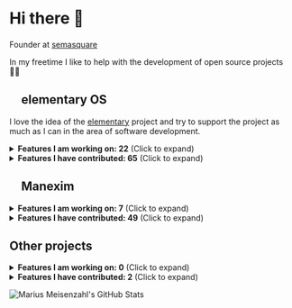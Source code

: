 # Hi there 👋

Founder at [semasquare](https://github.com/semasquare) <img class="emoji" width="16" height="16" src="https://avatars1.githubusercontent.com/u/38842282?s=200&v=4">

In my freetime I like to help with the development of open source projects 👨‍💻

## <img class="emoji" width="16" height="16" src="https://avatars.githubusercontent.com/u/1978534?s=200&v=4"> elementary OS

I love the idea of the [elementary](https://github.com/elementary) project and try to support the project as much as I can in the area of software development.

<details><summary><b>Features I am working on: 22</b> (Click to expand)</summary>
<table>
  <tr>
    <th>Title</th>
    <th>State</th>
    <th>Mergeable</th>
  </tr>
<tr>
    <td><p><a href="https://github.com/elementary/settings-daemon/pull/45">elementary/settings-daemon #45 · Check for firmware updates</a></p></td>
    <td>👀️ Ready for review</td>
    <td>⚠️ Merging is blocked</td>
  </tr>
<tr>
    <td><p><a href="https://github.com/elementary/appcenter/pull/1811">elementary/appcenter #1811 · Trigger auto-updates when opening the app</a></p></td>
    <td>👀️ Ready for review</td>
    <td>⚠️ Merging is blocked</td>
  </tr>
<tr>
    <td><p><a href="https://github.com/elementary/appcenter/pull/1791">elementary/appcenter #1791 · Add a manual refresh button to update all caches</a></p></td>
    <td>👀️ Ready for review</td>
    <td>⚠️ Merging is blocked</td>
  </tr>
<tr>
    <td><p><a href="https://github.com/elementary/appcenter/pull/1790">elementary/appcenter #1790 · Pull apt updates less frequently</a></p></td>
    <td>👀️ Ready for review</td>
    <td>⚠️ Merging is blocked</td>
  </tr>
<tr>
    <td><p><a href="https://github.com/elementary/appcenter/pull/1806">elementary/appcenter #1806 · Check for firmware updates</a></p></td>
    <td>👀️ Ready for review</td>
    <td>⚠️ Merging is blocked</td>
  </tr>
<tr>
    <td><p><a href="https://github.com/elementary/camera/pull/204">elementary/camera #204 · Take photo or video on secondary click</a></p></td>
    <td>👀️ Ready for review</td>
    <td>⚠️ Merging is blocked</td>
  </tr>
<tr>
    <td><p><a href="https://github.com/elementary/action-appcenter-review-parse/pull/2">elementary/action-appcenter-review-parse #2 · Parse end of life</a></p></td>
    <td>👀️ Ready for review</td>
    <td>⚠️ Merging is blocked</td>
  </tr>
<tr>
    <td><p><a href="https://github.com/elementary/os/pull/582">elementary/os #582 · Build OSTree based images</a></p></td>
    <td>🏗️ Draft</td>
    <td>⤵️ Mergeable</td>
  </tr>
<tr>
    <td><p><a href="https://github.com/elementary/initial-setup/pull/84">elementary/initial-setup #84 · Set 24h format based on language</a></p></td>
    <td>👀️ Ready for review</td>
    <td>⚠️ Merging is blocked</td>
  </tr>
<tr>
    <td><p><a href="https://github.com/elementary/settings-daemon/pull/10">elementary/settings-daemon #10 · Add clock format</a></p></td>
    <td>👀️ Ready for review</td>
    <td>⚠️ Merging is blocked</td>
  </tr>
<tr>
    <td><p><a href="https://github.com/elementary/code/pull/940">elementary/code #940 · Add build and run controls for Flatpak based projects</a></p></td>
    <td>👀️ Ready for review</td>
    <td>⚠️ Merging is blocked</td>
  </tr>
<tr>
    <td><p><a href="https://github.com/elementary/gala/pull/1080">elementary/gala #1080 · Add "Tile" actions and shortcuts to window menu</a></p></td>
    <td>🏗️ Draft</td>
    <td>⤵️ Mergeable</td>
  </tr>
<tr>
    <td><p><a href="https://github.com/elementary/initial-setup/pull/125">elementary/initial-setup #125 · Check for network access</a></p></td>
    <td>👀️ Ready for review</td>
    <td>⚠️ Merging is blocked</td>
  </tr>
<tr>
    <td><p><a href="https://github.com/elementary/initial-setup/pull/92">elementary/initial-setup #92 · Option to install proprietary codecs</a></p></td>
    <td>👀️ Ready for review</td>
    <td>⚠️ Merging is blocked</td>
  </tr>
<tr>
    <td><p><a href="https://github.com/elementary/wingpanel-indicator-nightlight/pull/72">elementary/wingpanel-indicator-nightlight #72 · Add dark style toggle to indicator</a></p></td>
    <td>🏗️ Draft</td>
    <td>⤵️ Mergeable</td>
  </tr>
<tr>
    <td><p><a href="https://github.com/elementary/wingpanel-indicator-network/pull/201">elementary/wingpanel-indicator-network #201 · Show an indicator icon for each active connection</a></p></td>
    <td>🏗️ Draft</td>
    <td>⤵️ Mergeable</td>
  </tr>
<tr>
    <td><p><a href="https://github.com/elementary/settings-daemon/pull/15">elementary/settings-daemon #15 · Dark mode snoozing</a></p></td>
    <td>👀️ Ready for review</td>
    <td>⚠️ Merging is blocked</td>
  </tr>
<tr>
    <td><p><a href="https://github.com/elementary/installer/pull/504">elementary/installer #504 · Make preseed/kickstart/unattended install possible</a></p></td>
    <td>🏗️ Draft</td>
    <td>⤵️ Mergeable</td>
  </tr>
<tr>
    <td><p><a href="https://github.com/elementary/onboarding/pull/118">elementary/onboarding #118 · Hide Night Light on unsupported hardware</a></p></td>
    <td>🏗️ Draft</td>
    <td>⤵️ Mergeable</td>
  </tr>
<tr>
    <td><p><a href="https://github.com/elementary/switchboard-plug-display/pull/276">elementary/switchboard-plug-display #276 · Hide Night Light on unsupported hardware</a></p></td>
    <td>🏗️ Draft</td>
    <td>⤵️ Mergeable</td>
  </tr>
<tr>
    <td><p><a href="https://github.com/elementary/wallpapers/pull/140">elementary/wallpapers #140 · Add cli tool to handle EXIF metadata</a></p></td>
    <td>🏗️ Draft</td>
    <td>⤵️ Mergeable</td>
  </tr>
<tr>
    <td><p><a href="https://github.com/elementary/plymouth-theme/pull/7">elementary/plymouth-theme #7 · Generate animation assets from SVG</a></p></td>
    <td>👀️ Ready for review</td>
    <td>⚠️ Merging is blocked</td>
  </tr>
</table>
</details>

<details><summary><b>Features I have contributed: 65</b> (Click to expand)</summary>
<p>
<ul>
<li><p><a href="https://github.com/elementary/switchboard-plug-about/pull/209">elementary/switchboard-plug-about #209 · Provide a method for OEMs to include a logo for dark backgrounds</a></p></li>
<li><p><a href="https://github.com/elementary/mail/pull/747">elementary/mail #747 · Use subject for window title of new message window</a></p></li>
<li><p><a href="https://github.com/elementary/appcenter/pull/1807">elementary/appcenter #1807 · Warn about OS runtime mismatch</a></p></li>
<li><p><a href="https://github.com/elementary/initial-setup/pull/133">elementary/initial-setup #133 · Offer to switch to left-handed setup if right clicking "Next"</a></p></li>
<li><p><a href="https://github.com/elementary/appcenter/pull/1793">elementary/appcenter #1793 · Automatically install curated Flatpak updates</a></p></li>
<li><p><a href="https://github.com/elementary/settings-daemon/pull/44">elementary/settings-daemon #44 · Add left handed</a></p></li>
<li><p><a href="https://github.com/elementary/installer/pull/625">elementary/installer #625 · Warn about VMs</a></p></li>
<li><p><a href="https://github.com/elementary/evince/pull/25">elementary/evince #25 · Install elementary icons</a></p></li>
<li><p><a href="https://github.com/elementary/notifications/pull/122">elementary/notifications #122 · Revert "Fix #117: Show icons for daemons (#118)"</a></p></li>
<li><p><a href="https://github.com/elementary/initial-setup/pull/113">elementary/initial-setup #113 · Set hostname</a></p></li>
<li><p><a href="https://github.com/elementary/appcenter/pull/1597">elementary/appcenter #1597 · Application: Fix open button in toasts</a></p></li>
<li><p><a href="https://github.com/elementary/switchboard-plug-about/pull/227">elementary/switchboard-plug-about #227 · Use Pretty Hostname</a></p></li>
<li><p><a href="https://github.com/elementary/notifications/pull/85">elementary/notifications #85 · Play different sound when notification is urgent</a></p></li>
<li><p><a href="https://github.com/elementary/onboarding/pull/135">elementary/onboarding #135 · Set Up Online Accounts</a></p></li>
<li><p><a href="https://github.com/elementary/applications-menu/pull/473">elementary/applications-menu #473 · Prioritize application actions over AppCenter search</a></p></li>
<li><p><a href="https://github.com/elementary/switchboard-plug-pantheon-shell/pull/263">elementary/switchboard-plug-pantheon-shell #263 · Set accent color based on wallpaper</a></p></li>
<li><p><a href="https://github.com/elementary/onboarding/pull/132">elementary/onboarding #132 · Remove unused Granite.Settings</a></p></li>
<li><p><a href="https://github.com/elementary/onboarding/pull/130">elementary/onboarding #130 · Do not use Granite.Settings</a></p></li>
<li><p><a href="https://github.com/elementary/gala/pull/1124">elementary/gala #1124 · Set accent color based on primary color</a></p></li>
<li><p><a href="https://github.com/elementary/stylesheet/pull/1002">elementary/stylesheet #1002 · Give auto button a background</a></p></li>
<li><p><a href="https://github.com/elementary/gala/pull/1106">elementary/gala #1106 · control: Add gexiv2 dependency</a></p></li>
<li><p><a href="https://github.com/elementary/onboarding/pull/126">elementary/onboarding #126 · Set accent color based on wallpaper</a></p></li>
<li><p><a href="https://github.com/elementary/gala/pull/1104">elementary/gala #1104 · Set accent color based on wallpaper</a></p></li>
<li><p><a href="https://github.com/elementary/wallpapers/pull/138">elementary/wallpapers #138 · Accent color</a></p></li>
<li><p><a href="https://github.com/elementary/granite/pull/483">elementary/granite #483 · Get prefers accent color from AccountsService</a></p></li>
<li><p><a href="https://github.com/elementary/wingpanel-indicator-sound/pull/198">elementary/wingpanel-indicator-sound #198 · Fallback to application-default-icon</a></p></li>
<li><p><a href="https://github.com/elementary/sideload/pull/112">elementary/sideload #112 · Unify quotation mark style</a></p></li>
<li><p><a href="https://github.com/elementary/docker/pull/17">elementary/docker #17 · Some cleanup following the best practices</a></p></li>
<li><p><a href="https://github.com/elementary/appcenter/pull/1492">elementary/appcenter #1492 · Hide apps from the Ubuntu repos</a></p></li>
<li><p><a href="https://github.com/elementary/installer/pull/453">elementary/installer #453 · Smarter hostname</a></p></li>
<li><p><a href="https://github.com/elementary/switchboard-plug-about/pull/192">elementary/switchboard-plug-about #192 · Control: Add libappstream dep</a></p></li>
<li><p><a href="https://github.com/elementary/switchboard-plug-about/pull/206">elementary/switchboard-plug-about #206 · Add detail page for firmware releases - Revenge of libfwupd</a></p></li>
<li><p><a href="https://github.com/elementary/switchboard-plug-about/pull/205">elementary/switchboard-plug-about #205 · Fix logic if device is up to date</a></p></li>
<li><p><a href="https://github.com/elementary/appcenter/pull/1496">elementary/appcenter #1496 · Throw a dialog on failure when trying to open an installed app</a></p></li>
<li><p><a href="https://github.com/elementary/docs/pull/56">elementary/docs #56 · Update link to the AppCenter Dashboard GitHub integration</a></p></li>
<li><p><a href="https://github.com/elementary/switchboard-plug-display/pull/262">elementary/switchboard-plug-display #262 · Add 3× scaling setting</a></p></li>
<li><p><a href="https://github.com/elementary/os-patches/pull/164">elementary/os-patches #164 · plymouth: Change default fonts</a></p></li>
<li><p><a href="https://github.com/elementary/switchboard-plug-about/pull/201">elementary/switchboard-plug-about #201 · Provide fallback icon for firmware devices</a></p></li>
<li><p><a href="https://github.com/elementary/switchboard-plug-about/pull/195">elementary/switchboard-plug-about #195 · Show devices without releases</a></p></li>
<li><p><a href="https://github.com/elementary/feedback/pull/34">elementary/feedback #34 · Provide a Flatpak manifest</a></p></li>
<li><p><a href="https://github.com/elementary/switchboard-plug-about/pull/150">elementary/switchboard-plug-about #150 · Add support for fwupd</a></p></li>
<li><p><a href="https://github.com/elementary/plymouth-theme/pull/4">elementary/plymouth-theme #4 · Use BGRT Plymouth theme</a></p></li>
<li><p><a href="https://github.com/elementary/appcenter/pull/1456">elementary/appcenter #1456 · Throw toast when app is installed</a></p></li>
<li><p><a href="https://github.com/elementary/switchboard-plug-about/pull/151">elementary/switchboard-plug-about #151 · Change icon to the cute CPU looking one</a></p></li>
<li><p><a href="https://github.com/elementary/os-patches/pull/152">elementary/os-patches #152 · Use fallback image if BGRT is not supported</a></p></li>
<li><p><a href="https://github.com/elementary/wingpanel-indicator-privacy/pull/25">elementary/wingpanel-indicator-privacy #25 · Add appdata</a></p></li>
<li><p><a href="https://github.com/elementary/default-settings/pull/193">elementary/default-settings #193 · Set default antialiasing to grayscale</a></p></li>
<li><p><a href="https://github.com/elementary/os/pull/407">elementary/os #407 · Optimize build script for Raspberry Pi 4</a></p></li>
<li><p><a href="https://github.com/elementary/onboarding/pull/111">elementary/onboarding #111 · Add a pre-release warning</a></p></li>
<li><p><a href="https://github.com/elementary/granite/pull/434">elementary/granite #434 · Add <code>default-decoration</code> style class constant</a></p></li>
<li><p><a href="https://github.com/elementary/notifications/pull/96">elementary/notifications #96 · Add a demo</a></p></li>
<li><p><a href="https://github.com/elementary/calendar/pull/627">elementary/calendar #627 · Include "film" in movie keywords</a></p></li>
<li><p><a href="https://github.com/elementary/applications-menu/pull/426">elementary/applications-menu #426 · Hide terminal applications</a></p></li>
<li><p><a href="https://github.com/elementary/seeds/pull/53">elementary/seeds #53 · Include flatpak-builder in sdk</a></p></li>
<li><p><a href="https://github.com/elementary/appcenter/pull/1418">elementary/appcenter #1418 · Replace deprecated code</a></p></li>
<li><p><a href="https://github.com/elementary/switchboard-plug-applications/pull/124">elementary/switchboard-plug-applications #124 · Permissions view creates empty files in home folder</a></p></li>
<li><p><a href="https://github.com/elementary/switchboard-plug-pantheon-shell/pull/233">elementary/switchboard-plug-pantheon-shell #233 · Schedule dark mode</a></p></li>
<li><p><a href="https://github.com/elementary/settings-daemon/pull/7">elementary/settings-daemon #7 · Schedule dark mode</a></p></li>
<li><p><a href="https://github.com/elementary/appcenter/pull/1417">elementary/appcenter #1417 · Fix layout for overly wide origin combobox</a></p></li>
<li><p><a href="https://github.com/elementary/wingpanel-indicator-power/pull/146">elementary/wingpanel-indicator-power #146 · Hide percentage in panel when indicator shows calculating</a></p></li>
<li><p><a href="https://github.com/elementary/sideload/pull/99">elementary/sideload #99 · Link to Permission tab of Application Settings</a></p></li>
<li><p><a href="https://github.com/elementary/gala/pull/884">elementary/gala #884 · Add feedback if zooming out is not possible</a></p></li>
<li><p><a href="https://github.com/elementary/gala/pull/877">elementary/gala #877 · Increase maximum for zoom plugin</a></p></li>
<li><p><a href="https://github.com/elementary/default-settings/pull/182">elementary/default-settings #182 · Enable Housekeeping by default</a></p></li>
<li><p><a href="https://github.com/elementary/switchboard-plug-applications/pull/60">elementary/switchboard-plug-applications #60 · Set permissions for flatpaks</a></p></li>
</ul>
</p>
</details>

## <img class="emoji" width="16" height="16" src="https://avatars.githubusercontent.com/u/25073806?s=200&v=4"> Manexim

<details><summary><b>Features I am working on: 7</b> (Click to expand)</summary>
<table>
  <tr>
    <th>Title</th>
    <th>State</th>
    <th>Mergeable</th>
  </tr>
<tr>
    <td><p><a href="https://github.com/manexim/codecard/pull/3">manexim/codecard #3 · Custom syntax styles</a></p></td>
    <td>👀️ Ready for review</td>
    <td>⚠️ Merging is blocked</td>
  </tr>
<tr>
    <td><p><a href="https://github.com/manexim/typewriter/pull/17">manexim/typewriter #17 · Fix language config</a></p></td>
    <td>🏗️ Draft</td>
    <td>⤵️ Mergeable</td>
  </tr>
<tr>
    <td><p><a href="https://github.com/manexim/home/pull/45">manexim/home #45 · Flux</a></p></td>
    <td>🏗️ Draft</td>
    <td>⤵️ Mergeable</td>
  </tr>
<tr>
    <td><p><a href="https://github.com/manexim/news/pull/23">manexim/news #23 · Release version 0.2.0</a></p></td>
    <td>👀️ Ready for review</td>
    <td>⚠️ Merging is blocked</td>
  </tr>
<tr>
    <td><p><a href="https://github.com/manexim/messages/pull/15">manexim/messages #15 · Add support for elementary OS 6</a></p></td>
    <td>👀️ Ready for review</td>
    <td>⚠️ Merging is blocked</td>
  </tr>
<tr>
    <td><p><a href="https://github.com/manexim/flux/pull/1">manexim/flux #1 · Add initial version</a></p></td>
    <td>🏗️ Draft</td>
    <td>⤵️ Mergeable</td>
  </tr>
<tr>
    <td><p><a href="https://github.com/manexim/messages/pull/9">manexim/messages #9 · Add messengers as plugins</a></p></td>
    <td>👀️ Ready for review</td>
    <td>⚠️ Merging is blocked</td>
  </tr>
</table>
</details>

<details><summary><b>Features I have contributed: 49</b> (Click to expand)</summary>
<p>
<ul>
<li><p><a href="https://github.com/manexim/codecard/pull/15">manexim/codecard #15 · Release version 1.1.0</a></p></li>
<li><p><a href="https://github.com/manexim/codecard/pull/14">manexim/codecard #14 · Update font</a></p></li>
<li><p><a href="https://github.com/manexim/codecard/pull/12">manexim/codecard #12 · Simplify export of Codecard</a></p></li>
<li><p><a href="https://github.com/manexim/insomnia/pull/16">manexim/insomnia #16 · Release version 1.2.0</a></p></li>
<li><p><a href="https://github.com/manexim/insomnia/pull/15">manexim/insomnia #15 · Rename to com.manexim.insomnia</a></p></li>
<li><p><a href="https://github.com/manexim/insomnia/pull/14">manexim/insomnia #14 · Update runtime to 6.1</a></p></li>
<li><p><a href="https://github.com/manexim/insomnia/pull/5">manexim/insomnia #5 · Odin</a></p></li>
<li><p><a href="https://github.com/manexim/codecard/pull/13">manexim/codecard #13 · Use notification instead of toast</a></p></li>
<li><p><a href="https://github.com/manexim/codecard/pull/11">manexim/codecard #11 · Update metainfo</a></p></li>
<li><p><a href="https://github.com/manexim/codecard/pull/10">manexim/codecard #10 · UI fixes</a></p></li>
<li><p><a href="https://github.com/manexim/codecard/pull/5">manexim/codecard #5 · Add stripe key</a></p></li>
<li><p><a href="https://github.com/manexim/codecard/pull/4">manexim/codecard #4 · Fix autosave</a></p></li>
<li><p><a href="https://github.com/manexim/codecard/pull/1">manexim/codecard #1 · Update icon</a></p></li>
<li><p><a href="https://github.com/manexim/codecard/pull/2">manexim/codecard #2 · Satisfy linter</a></p></li>
<li><p><a href="https://github.com/manexim/home/pull/51">manexim/home #51 · Release version 0.6.0</a></p></li>
<li><p><a href="https://github.com/manexim/home/pull/44">manexim/home #44 · Odin</a></p></li>
<li><p><a href="https://github.com/manexim/news/pull/22">manexim/news #22 · Redesign UI</a></p></li>
<li><p><a href="https://github.com/manexim/news/pull/21">manexim/news #21 · Generate constants</a></p></li>
<li><p><a href="https://github.com/manexim/news/pull/20">manexim/news #20 · Flux</a></p></li>
<li><p><a href="https://github.com/manexim/news/pull/17">manexim/news #17 · Odin</a></p></li>
<li><p><a href="https://github.com/manexim/insomnia/pull/13">manexim/insomnia #13 · Release version 1.1.3</a></p></li>
<li><p><a href="https://github.com/manexim/typewriter/pull/25">manexim/typewriter #25 · Release version 0.6.1</a></p></li>
<li><p><a href="https://github.com/manexim/insomnia/pull/12">manexim/insomnia #12 · Release version 1.1.2</a></p></li>
<li><p><a href="https://github.com/manexim/insomnia/pull/11">manexim/insomnia #11 · Improve tooling</a></p></li>
<li><p><a href="https://github.com/manexim/typewriter/pull/24">manexim/typewriter #24 · Release version 0.6.0</a></p></li>
<li><p><a href="https://github.com/manexim/typewriter/pull/22">manexim/typewriter #22 · Update window handling</a></p></li>
<li><p><a href="https://github.com/manexim/typewriter/pull/21">manexim/typewriter #21 · Improve tooling</a></p></li>
<li><p><a href="https://github.com/manexim/typewriter/pull/23">manexim/typewriter #23 · Update Flatpak</a></p></li>
<li><p><a href="https://github.com/manexim/typewriter/pull/13">manexim/typewriter #13 · Odin</a></p></li>
<li><p><a href="https://github.com/manexim/home/pull/46">manexim/home #46 · Fix warnings</a></p></li>
<li><p><a href="https://github.com/manexim/typewriter/pull/12">manexim/typewriter #12 · Improve ci</a></p></li>
<li><p><a href="https://github.com/manexim/news/pull/14">manexim/news #14 · Set Node.js version to 10.17.0</a></p></li>
<li><p><a href="https://github.com/manexim/home/pull/40">manexim/home #40 · Set Node.js version to 10.17.0</a></p></li>
<li><p><a href="https://github.com/manexim/messages/pull/10">manexim/messages #10 · Set Node.js version to 10.17.0</a></p></li>
<li><p><a href="https://github.com/manexim/typewriter/pull/6">manexim/typewriter #6 · Set Node.js version to 10.17.0</a></p></li>
<li><p><a href="https://github.com/manexim/typewriter/pull/5">manexim/typewriter #5 · Add settings for zoom level</a></p></li>
<li><p><a href="https://github.com/manexim/messages/pull/4">manexim/messages #4 · Improve native notifications support</a></p></li>
<li><p><a href="https://github.com/manexim/messages/pull/5">manexim/messages #5 · Add linting</a></p></li>
<li><p><a href="https://github.com/manexim/messages/pull/7">manexim/messages #7 · Open corresponding tab when clicking a notification</a></p></li>
<li><p><a href="https://github.com/manexim/news/pull/3">manexim/news #3 · Updated name as requested for AppCenter</a></p></li>
<li><p><a href="https://github.com/manexim/home/pull/36">manexim/home #36 · Release version 0.5.0</a></p></li>
<li><p><a href="https://github.com/manexim/home/pull/31">manexim/home #31 · Release version 0.4.2</a></p></li>
<li><p><a href="https://github.com/manexim/home/pull/30">manexim/home #30 · Release version 0.4.1</a></p></li>
<li><p><a href="https://github.com/manexim/home/pull/25">manexim/home #25 · Release version 0.4.0</a></p></li>
<li><p><a href="https://github.com/manexim/home/pull/13">manexim/home #13 · Fix for version 0.3.0</a></p></li>
<li><p><a href="https://github.com/manexim/home/pull/11">manexim/home #11 · Release version 0.3.0</a></p></li>
<li><p><a href="https://github.com/manexim/home/pull/5">manexim/home #5 · Suffix symbolic icon names with -symbolic</a></p></li>
<li><p><a href="https://github.com/manexim/home/pull/1">manexim/home #1 · Develop</a></p></li>
<li><p><a href="https://github.com/manexim/home/pull/4">manexim/home #4 · Remove mention of elementary OS in app description</a></p></li>
</ul>
</p>
</details>

## Other projects

<details><summary><b>Features I am working on: 0</b> (Click to expand)</summary>
<p>
<ul>
</ul>
</p>
</details>

<details><summary><b>Features I have contributed: 2</b> (Click to expand)</summary>
<p>
<ul>
<li><a href="https://gitlab.gnome.org/GNOME/libhandy/-/merge_requests/671">GNOME/libhandy #671 · carousel-box: Invalidate cache for children size allocate</a></li>
<li><a href="https://gitlab.freedesktop.org/plymouth/plymouth/-/merge_requests/125">plymouth/plymouth #125 · Use fallback image if BGRT is not supported</a></li>
</ul>
</p>
</details>

![Marius Meisenzahl's GitHub Stats](https://github-readme-stats.vercel.app/api?username=meisenzahl&hide_title=true&show_icons=true)